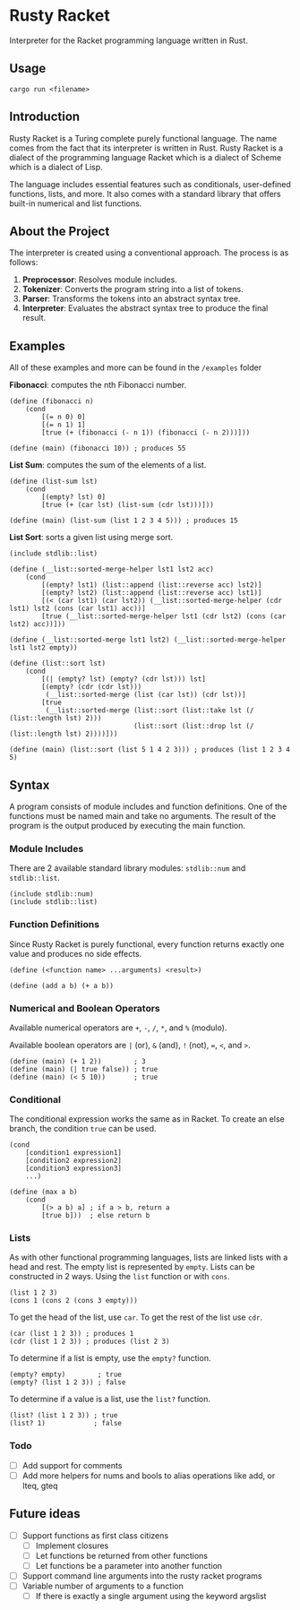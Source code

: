 # Rusty Racket

Interpreter for the Racket programming language written in Rust.

## Usage

```
cargo run <filename>
```

## Introduction

Rusty Racket is a Turing complete purely functional language. The name comes from the fact that its interpreter is written in Rust. Rusty Racket is a dialect of the programming language Racket which is a dialect of Scheme which is a dialect of Lisp.

The language includes essential features such as conditionals, user-defined functions, lists, and more. It also comes with a standard library that offers built-in numerical and list functions.

## About the Project

The interpreter is created using a conventional approach. The process is as follows:

1. **Preprocessor**: Resolves module includes.
2. **Tokenizer**: Converts the program string into a list of tokens.
3. **Parser**: Transforms the tokens into an abstract syntax tree.
4. **Interpreter**: Evaluates the abstract syntax tree to produce the final result.

## Examples

All of these examples and more can be found in the `/examples` folder

**Fibonacci**: computes the nth Fibonacci number.

```racket
(define (fibonacci n)
    (cond
        [(= n 0) 0]
        [(= n 1) 1]
        [true (+ (fibonacci (- n 1)) (fibonacci (- n 2)))]))

(define (main) (fibonacci 10)) ; produces 55
```

**List Sum**: computes the sum of the elements of a list.

```racket
(define (list-sum lst)
    (cond
        [(empty? lst) 0]
        [true (+ (car lst) (list-sum (cdr lst)))]))

(define (main) (list-sum (list 1 2 3 4 5))) ; produces 15
```

**List Sort**: sorts a given list using merge sort.

```racket
(include stdlib::list)

(define (__list::sorted-merge-helper lst1 lst2 acc)
    (cond
        [(empty? lst1) (list::append (list::reverse acc) lst2)]
        [(empty? lst2) (list::append (list::reverse acc) lst1)]
        [(< (car lst1) (car lst2)) (__list::sorted-merge-helper (cdr lst1) lst2 (cons (car lst1) acc))]
        [true (__list::sorted-merge-helper lst1 (cdr lst2) (cons (car lst2) acc))]))

(define (__list::sorted-merge lst1 lst2) (__list::sorted-merge-helper lst1 lst2 empty))

(define (list::sort lst)
    (cond
        [(| (empty? lst) (empty? (cdr lst))) lst]
        [(empty? (cdr (cdr lst)))
         (__list::sorted-merge (list (car lst)) (cdr lst))]
        [true
         (__list::sorted-merge (list::sort (list::take lst (/ (list::length lst) 2)))
                               (list::sort (list::drop lst (/ (list::length lst) 2))))]))

(define (main) (list::sort (list 5 1 4 2 3))) ; produces (list 1 2 3 4 5)
```

## Syntax

A program consists of module includes and function definitions. One of the functions must be named main and take no arguments. The result of the program is the output produced by executing the main function.

### Module Includes

There are 2 available standard library modules: `stdlib::num` and `stdlib::list`.

```racket
(include stdlib::num)
(include stdlib::list)
```

### Function Definitions

Since Rusty Racket is purely functional, every function returns exactly one value and produces no side effects.

```racket
(define (<function name> ...arguments) <result>)

(define (add a b) (+ a b))
```

### Numerical and Boolean Operators

Available numerical operators are `+`, `-`, `/`, `*`, and `%` (modulo).

Available boolean operators are `|` (or), `&` (and), `!` (not), `=`, `<`, and `>`.

```racket
(define (main) (+ 1 2))        ; 3
(define (main) (| true false)) ; true
(define (main) (< 5 10))       ; true
```

### Conditional

The conditional expression works the same as in Racket. To create an else branch, the condition `true` can be used.

```racket
(cond
    [condition1 expression1]
    [condition2 expression2]
    [condition3 expression3]
    ...)

(define (max a b)
    (cond
        [(> a b) a] ; if a > b, return a
        [true b]))  ; else return b
```

### Lists

As with other functional programming languages, lists are linked lists with a head and rest. The empty list is represented by `empty`. Lists can be constructed in 2 ways. Using the `list` function or with `cons`.

```racket
(list 1 2 3)
(cons 1 (cons 2 (cons 3 empty)))
```

To get the head of the list, use `car`. To get the rest of the list use `cdr`.

```racket
(car (list 1 2 3)) ; produces 1
(cdr (list 1 2 3)) ; produces (list 2 3)
```

To determine if a list is empty, use the `empty?` function.

```racket
(empty? empty)        ; true
(empty? (list 1 2 3)) ; false
```

To determine if a value is a list, use the `list?` function.

```racket
(list? (list 1 2 3)) ; true
(list? 1)            ; false
```

### Todo

-   [ ] Add support for comments
-   [ ] Add more helpers for nums and bools to alias operations like add, or lteq, gteq

## Future ideas

-   [ ] Support functions as first class citizens
    -   [ ] Implement closures
    -   [ ] Let functions be returned from other functions
    -   [ ] Let functions be a parameter into another function
-   [ ] Support command line arguments into the rusty racket programs
-   [ ] Variable number of arguments to a function
    -   [ ] If there is exactly a single argument using the keyword argslist
